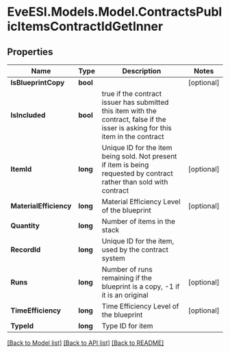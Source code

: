 # EveESI.Models.Model.ContractsPublicItemsContractIdGetInner

## Properties

Name | Type | Description | Notes
------------ | ------------- | ------------- | -------------
**IsBlueprintCopy** | **bool** |  | [optional] 
**IsIncluded** | **bool** | true if the contract issuer has submitted this item with the contract, false if the isser is asking for this item in the contract | 
**ItemId** | **long** | Unique ID for the item being sold. Not present if item is being requested by contract rather than sold with contract | [optional] 
**MaterialEfficiency** | **long** | Material Efficiency Level of the blueprint | [optional] 
**Quantity** | **long** | Number of items in the stack | 
**RecordId** | **long** | Unique ID for the item, used by the contract system | 
**Runs** | **long** | Number of runs remaining if the blueprint is a copy, -1 if it is an original | [optional] 
**TimeEfficiency** | **long** | Time Efficiency Level of the blueprint | [optional] 
**TypeId** | **long** | Type ID for item | 

[[Back to Model list]](../README.md#documentation-for-models) [[Back to API list]](../README.md#documentation-for-api-endpoints) [[Back to README]](../README.md)

